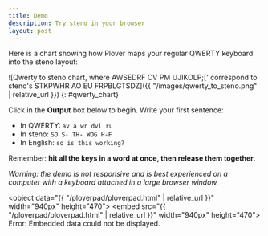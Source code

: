 ```yaml
---
title: Demo
description: Try steno in your browser
layout: post
---
```


Here is a chart showing how Plover maps your regular QWERTY keyboard into the steno layout:

![Qwerty to steno chart, where AWSEDRF CV PM UJIKOLP;\[' correspond to steno's STKPWHR AO EU FRPBLGTSDZ]({{ "/images/qwerty_to_steno.png" | relative_url }})
{: #qwerty_chart}

Click in the **Output** box below to begin. Write your first sentence:

- In QWERTY: `av a wr dvl ru`
- In steno: `SO S- TH- WOG H-F`
- In English: `so is this working?`

Remember: **hit all the keys in a word at once, then release them together**.

*Warning: the demo is not responsive and is best experienced on a computer with a keyboard attached in a large browser window.*

<object data="{{ "/ploverpad/ploverpad.html" | relative_url }}" width="940px" height="470"> <embed src="{{ "/ploverpad/ploverpad.html" | relative_url }}" width="940px" height="470"> </embed> Error: Embedded data could not be displayed. </object>